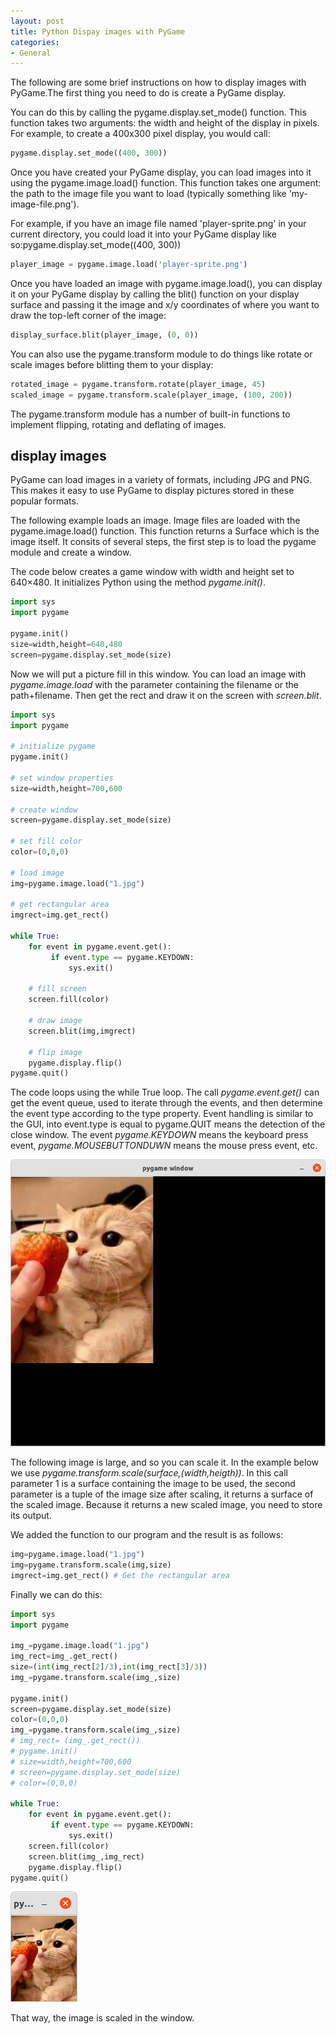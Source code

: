 ```yaml
---
layout: post
title: Python Dispay images with PyGame 
categories:
- General
---
```


The following are some brief instructions on how to display images with PyGame.The first thing you need to do is create a PyGame display. 

You can do this by calling the pygame.display.set_mode() function. This function takes two arguments: the width and height of the display in pixels. For example, to create a 400x300 pixel display, you would call:

```python
pygame.display.set_mode((400, 300))
```
Once you have created your PyGame display, you can load images into it using the pygame.image.load() function. This function takes one argument: the path to the image file you want to load (typically something like 'my-image-file.png'). 

For example, if you have an image file named 'player-sprite.png' in your current directory, you could load it into your PyGame display like so:pygame.display.set_mode((400, 300))

```python
player_image = pygame.image.load('player-sprite.png')
```
Once you have loaded an image with pygame.image.load(), you can display it on your PyGame display by calling the blit() function on your display surface and passing it the image and x/y coordinates of where you want to draw the top-left corner of the image:

```python
display_surface.blit(player_image, (0, 0))
```

You can also use the pygame.transform module to do things like rotate or scale images before blitting them to your display:

```python
rotated_image = pygame.transform.rotate(player_image, 45)
scaled_image = pygame.transform.scale(player_image, (100, 200))
```
The pygame.transform module has a number of built-in functions to implement flipping, rotating and deflating of images.

## display images

PyGame can load images in a variety of formats, including JPG and PNG. This makes it easy to use PyGame to display pictures stored in these popular formats.

The following example loads an image. Image files are loaded with the pygame.image.load() function. This function returns a Surface which is the image itself. It consits of several steps, the first step is to load the pygame module and create a window.

The code below creates a game window with width and height set to 640×480. It initializes Python using the method *pygame.init()*. 

```python
import sys
import pygame

pygame.init()
size=width,height=640,480
screen=pygame.display.set_mode(size)
```
Now we will put a picture fill in this window. You can load an image with *pygame.image.load* with the parameter containing the filename or the path+filename. Then get the rect and draw it on the screen with *screen.blit*. 

```python
import sys
import pygame

# initialize pygame
pygame.init()	

# set window properties					
size=width,height=700,600 

# create window
screen=pygame.display.set_mode(size)

# set fill color
color=(0,0,0) 	

# load image
img=pygame.image.load("1.jpg")

# get rectangular area
imgrect=img.get_rect()

while True:
    for event in pygame.event.get():
         if event.type == pygame.KEYDOWN:
             sys.exit()

    # fill screen
    screen.fill(color)	
    
    # draw image
    screen.blit(img,imgrect)
    
    # flip image
    pygame.display.flip()		
pygame.quit()
```

The code loops using the while True loop. The call *pygame.event.get()* can get the event queue, used to iterate through the events, and then determine the event type according to the type property. Event handling is similar to the GUI, into event.type is equal to pygame.QUIT means the detection of the close window. The event *pygame.KEYDOWN* means the keyboard press event, *pygame.MOUSEBUTTONDUWN* means the mouse press event, etc.

![pygame load image](/images/pygame-display-image.png)

The following image is large, and so you can scale it. In the example below we use *pygame.transform.scale(surface,(width,heigth))*. In this call parameter 1 is a surface containing the image to be used, the second parameter is a tuple of the image size after scaling, it returns a surface of the scaled image. Because it returns a new scaled image, you need to store its output.

We added the function to our program and the result is as follows:

```python
img=pygame.image.load("1.jpg")
img=pygame.transform.scale(img,size)
imgrect=img.get_rect() # Get the rectangular area
```

Finally we can do this:

```python
import sys
import pygame

img_=pygame.image.load("1.jpg")
img_rect=img_.get_rect()
size=(int(img_rect[2]/3),int(img_rect[3]/3))
img_=pygame.transform.scale(img_,size)

pygame.init()
screen=pygame.display.set_mode(size)
color=(0,0,0)
img_=pygame.transform.scale(img_,size)
# img_rect= (img_.get_rect())
# pygame.init()
# size=width,height=700,600
# screen=pygame.display.set_mode(size)
# color=(0,0,0)

while True:
    for event in pygame.event.get():
         if event.type == pygame.KEYDOWN:
             sys.exit()
    screen.fill(color)
    screen.blit(img_,img_rect)
    pygame.display.flip()
pygame.quit()
```

![pygame scale image](/images/pygame-scale-image.png)

That way, the image is scaled in the window.

